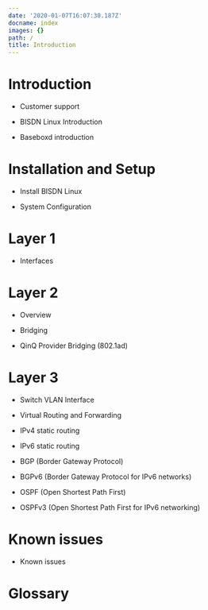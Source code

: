 ```yaml
---
date: '2020-01-07T16:07:30.187Z'
docname: index
images: {}
path: /
title: Introduction
---
```


# Introduction

<!-- _introduction -->

* Customer support


* BISDN Linux Introduction


* Baseboxd introduction


# Installation and Setup

<!-- _setup -->

* Install BISDN Linux


* System Configuration


# Layer 1

<!-- _layer1 -->

* Interfaces


# Layer 2

<!-- _layer2 -->

* Overview


* Bridging


* QinQ Provider Bridging (802.1ad)


# Layer 3

<!-- _layer3 -->

* Switch VLAN Interface


* Virtual Routing and Forwarding


* IPv4 static routing


* IPv6 static routing


* BGP (Border Gateway Protocol)


* BGPv6 (Border Gateway Protocol for IPv6 networks)


* OSPF (Open Shortest Path First)


* OSPFv3 (Open Shortest Path First for IPv6 networking)


# Known issues


* Known issues


# Glossary
